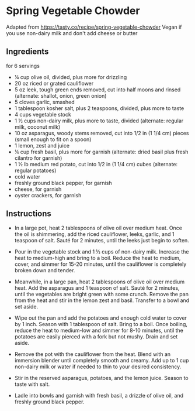 # Spring Vegetable Chowder

Adapted from https://tasty.co/recipe/spring-vegetable-chowder
Vegan if you use non-dairy milk and don't add cheese or butter

## Ingredients

for 6 servings

* ¼ cup olive oil, divided, plus more for drizzling
* 20 oz riced or grated cauliflower
* 5 oz leek, tough green ends removed, cut into half moons and rinsed (alternate: shallot, onion, green onion)
* 5 cloves garlic, smashed
* 1 tablespoon kosher salt, plus 2 teaspoons, divided, plus more to taste
* 4 cups vegetable stock
* 1 ½ cups non-dairy milk, plus more to taste, divided (alternate: regular milk, coconut milk)
* 10 oz asparagus, woody stems removed, cut into 1/2 in (1 1/4 cm) pieces (small enough to fit on a spoon)
* 1 lemon, zest and juice
* ¼ cup fresh basil, plus more for garnish (alternate: dried basil plus fresh cilantro for garnish)
* 1 ½ lb medium red potato, cut into 1/2 in (1 1/4 cm) cubes (alternate: regular potatoes)
* cold water
* freshly ground black pepper, for garnish
* cheese, for garnish 
* oyster crackers, for garnish

## Instructions

* In a large pot, heat 2 tablespoons of olive oil over medium heat. Once the oil is shimmering, add the riced cauliflower, leeks, garlic, and 1 teaspoon of salt. Sauté for 2 minutes, until the leeks just begin to soften.

* Pour in the vegetable stock and 1 ½ cups of non-dairy milk. Increase the heat to medium-high and bring to a boil. Reduce the heat to medium, cover, and simmer for 15-20 minutes, until the cauliflower is completely broken down and tender.

* Meanwhile, in a large pan, heat 2 tablespoons of olive oil over medium heat. Add the asparagus and 1 teaspoon of salt. Sauté for 2 minutes, until the vegetables are bright green with some crunch. Remove the pan from the heat and stir in the lemon zest and basil. Transfer to a bowl and set aside.

* Wipe out the pan and add the potatoes and enough cold water to cover by 1 inch. Season with 1 tablespoon of salt. Bring to a boil. Once boiling, reduce the heat to medium-low and simmer for 8-10 minutes, until the potatoes are easily pierced with a fork but not mushy. Drain and set aside.

* Remove the pot with the cauliflower from the heat. Blend with an immersion blender until completely smooth and creamy. Add up to 1 cup non-dairy milk or water if needed to thin to your desired consistency.

* Stir in the reserved asparagus, potatoes, and the lemon juice. Season to taste with salt.

* Ladle into bowls and garnish with fresh basil, a drizzle of olive oil, and freshly ground black pepper.
